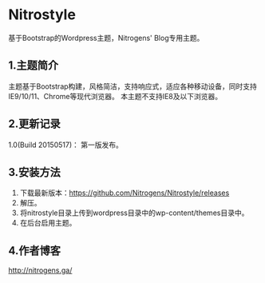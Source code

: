 # Nitrostyle
基于Bootstrap的Wordpress主题，Nitrogens' Blog专用主题。

1.主题简介
--
主题基于Bootstrap构建，风格简洁，支持响应式，适应各种移动设备，同时支持IE9/10/11、Chrome等现代浏览器。
本主题不支持IE8及以下浏览器。

2.更新记录
--
1.0(Build 20150517)：
第一版发布。

3.安装方法
--
 1. 下载最新版本：https://github.com/Nitrogens/Nitrostyle/releases
 2. 解压。
 3. 将nitrostyle目录上传到wordpress目录中的wp-content/themes目录中。
 4. 在后台启用主题。

4.作者博客
--
http://nitrogens.ga/
